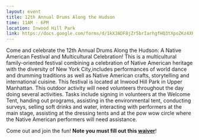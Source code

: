 ```yaml
---
layout: event
title: 12th Annual Drums Along the Hudson
time: 11AM - 6PM
location: Inwood Hill Park
link: https://docs.google.com/forms/d/1kXJADF8jZr5brIarhgfHQ3tXpoZKz4XP4i43YVx3njQ/viewform
---
```

Come and celebrate the 12th Annual Drums Along the Hudson: A Native American Festival and Multicultural Celebration! This is a multicultural family-oriented festival combining a celebration of Native American heritage with the diversity of New York City,includes performances of world dance and drumming traditions as well as Native American crafts, storytelling and international cuisine. This festival is located at Inwood Hill Park in Upper Manhattan. This outdoor activity will need volunteers throughout the day doing several activities. Tasks include signing in volunteers at the Welcome Tent, handing out programs, assisting in the environmental tent, conducting surveys, selling soft drinks and water, interacting with performers at the main stage, assisting at the dressing tents and at the pow wow circle where the Native American performers will need assistance.

Come out and join the fun! **Note you must fill out this [waiver](https://drive.google.com/file/d/0B_MA1PZtIApdZ1N1MU5qalZ1eVZPdnhhZDlmbk9GXzBSeDFF/edit?usp=sharing)**!
